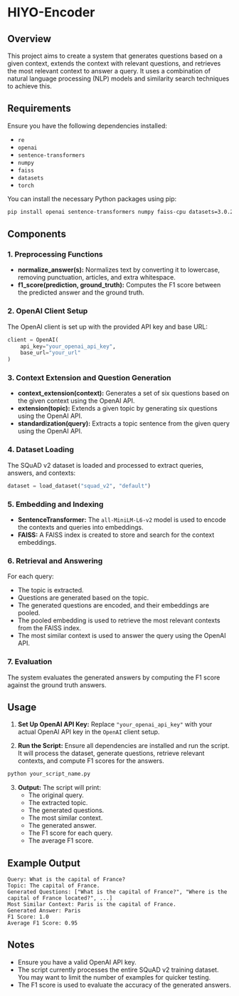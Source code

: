 # HIYO-Encoder

## Overview

This project aims to create a system that generates questions based on a given context, extends the context with relevant questions, and retrieves the most relevant context to answer a query. It uses a combination of natural language processing (NLP) models and similarity search techniques to achieve this.

## Requirements

Ensure you have the following dependencies installed:

- `re`
- `openai`
- `sentence-transformers`
- `numpy`
- `faiss`
- `datasets`
- `torch`

You can install the necessary Python packages using pip:

```bash
pip install openai sentence-transformers numpy faiss-cpu datasets=3.0.2 torch
```

## Components

### 1. **Preprocessing Functions**

- **normalize_answer(s):** Normalizes text by converting it to lowercase, removing punctuation, articles, and extra whitespace.
- **f1_score(prediction, ground_truth):** Computes the F1 score between the predicted answer and the ground truth.

### 2. **OpenAI Client Setup**

The OpenAI client is set up with the provided API key and base URL:

```python
client = OpenAI(
    api_key="your_openai_api_key",
    base_url="your_url"
)
```

### 3. **Context Extension and Question Generation**

- **context_extension(context):** Generates a set of six questions based on the given context using the OpenAI API.
- **extension(topic):** Extends a given topic by generating six questions using the OpenAI API.
- **standardization(query):** Extracts a topic sentence from the given query using the OpenAI API.

### 4. **Dataset Loading**

The SQuAD v2 dataset is loaded and processed to extract queries, answers, and contexts:

```python
dataset = load_dataset("squad_v2", "default")
```

### 5. **Embedding and Indexing**

- **SentenceTransformer:** The `all-MiniLM-L6-v2` model is used to encode the contexts and queries into embeddings.
- **FAISS:** A FAISS index is created to store and search for the context embeddings.

### 6. **Retrieval and Answering**

For each query:
- The topic is extracted.
- Questions are generated based on the topic.
- The generated questions are encoded, and their embeddings are pooled.
- The pooled embedding is used to retrieve the most relevant contexts from the FAISS index.
- The most similar context is used to answer the query using the OpenAI API.

### 7. **Evaluation**

The system evaluates the generated answers by computing the F1 score against the ground truth answers.

## Usage

1. **Set Up OpenAI API Key:**
   Replace `"your_openai_api_key"` with your actual OpenAI API key in the `OpenAI` client setup.

2. **Run the Script:**
   Ensure all dependencies are installed and run the script. It will process the dataset, generate questions, retrieve relevant contexts, and compute F1 scores for the answers.

```bash
python your_script_name.py
```

3. **Output:**
   The script will print:
   - The original query.
   - The extracted topic.
   - The generated questions.
   - The most similar context.
   - The generated answer.
   - The F1 score for each query.
   - The average F1 score.

## Example Output

```plaintext
Query: What is the capital of France?
Topic: The capital of France.
Generated Questions: ["What is the capital of France?", "Where is the capital of France located?", ...]
Most Similar Context: Paris is the capital of France.
Generated Answer: Paris
F1 Score: 1.0
Average F1 Score: 0.95
```

## Notes

- Ensure you have a valid OpenAI API key.
- The script currently processes the entire SQuAD v2 training dataset. You may want to limit the number of examples for quicker testing.
- The F1 score is used to evaluate the accuracy of the generated answers.

